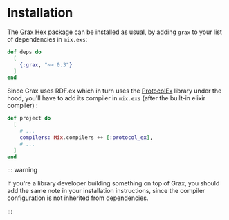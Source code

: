 # Installation

The [Grax Hex package](https://hex.pm/packages/grax) can be installed as usual, by adding `grax` to your list of dependencies in `mix.exs`:

```elixir
def deps do
  [
    {:grax, "~> 0.3"}
  ]
end
```

Since Grax uses RDF.ex which in turn uses the [ProtocolEx](https://github.com/OvermindDL1/protocol_ex) library under the hood, you'll have to add its compiler in `mix.exs` (after the built-in elixir compiler) :

```elixir
def project do
  [
    # ...
    compilers: Mix.compilers ++ [:protocol_ex],
    # ...
  ]
end
```

::: warning

If you're a library developer building something on top of Grax, you should add the same note in your installation instructions, since the compiler configuration is not inherited from dependencies.

:::
